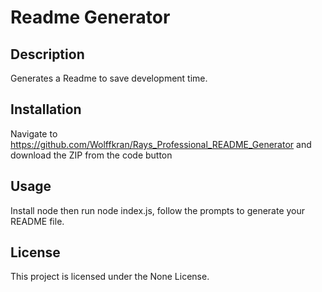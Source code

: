 # Readme Generator

## Description
Generates a Readme to save development time.

## Installation
Navigate to https://github.com/Wolffkran/Rays_Professional_README_Generator and download the ZIP from the code button

## Usage
Install node then run node index.js, follow the prompts to generate your README file.

## License
This project is licensed under the None License.
